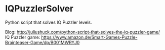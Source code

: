 # IQPuzzlerSolver
 Python script that solves IQ Puzzler levels.

Blog: http://juliushuck.com/python-script-that-solves-the-iq-puzzler-game/
IQ Puzzler game: https://www.amazon.de/Smart-Games-Puzzle-Brainteaser-Game/dp/B001MWRYJ0
